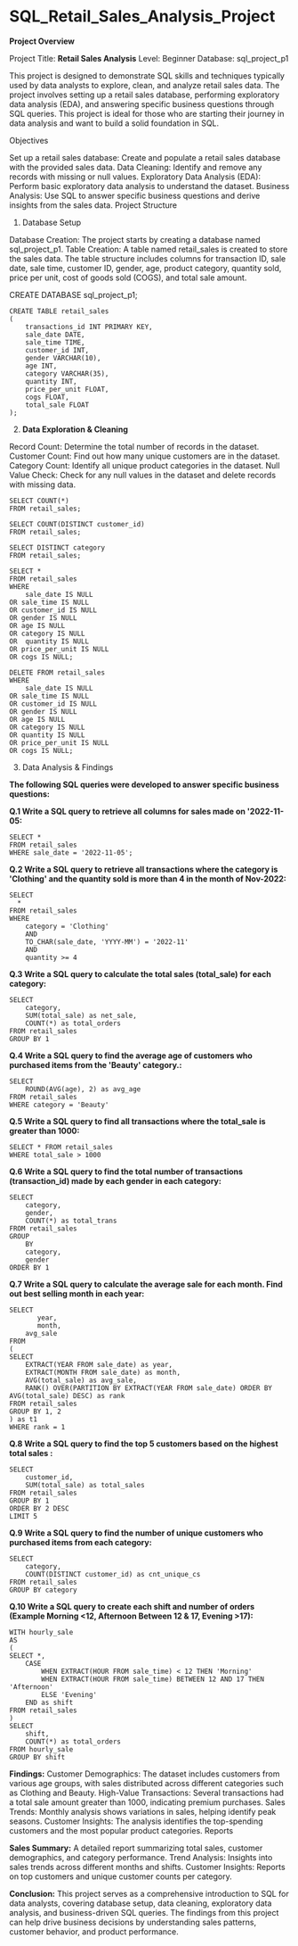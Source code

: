 # SQL_Retail_Sales_Analysis_Project

**Project Overview**

Project Title: **Retail Sales Analysis**
Level: Beginner
Database: sql_project_p1

This project is designed to demonstrate SQL skills and techniques typically used by data analysts to explore, clean, and analyze retail sales data. The project involves setting up a retail sales database, performing exploratory data analysis (EDA), and answering specific business questions through SQL queries. This project is ideal for those who are starting their journey in data analysis and want to build a solid foundation in SQL.

Objectives

Set up a retail sales database: Create and populate a retail sales database with the provided sales data.
Data Cleaning: Identify and remove any records with missing or null values.
Exploratory Data Analysis (EDA): Perform basic exploratory data analysis to understand the dataset.
Business Analysis: Use SQL to answer specific business questions and derive insights from the sales data.
Project Structure

1. Database Setup

Database Creation: The project starts by creating a database named sql_project_p1.
Table Creation: A table named retail_sales is created to store the sales data. The table structure includes columns for transaction ID, sale date, sale time, customer ID, gender, age, product category, quantity sold, price per unit, cost of goods sold (COGS), and total sale amount.

CREATE DATABASE sql_project_p1;
```
CREATE TABLE retail_sales
(
    transactions_id INT PRIMARY KEY,
    sale_date DATE,	
    sale_time TIME,
    customer_id INT,	
    gender VARCHAR(10),
    age INT,
    category VARCHAR(35),
    quantity INT,
    price_per_unit FLOAT,	
    cogs FLOAT,
    total_sale FLOAT
);
```
2. **Data Exploration & Cleaning**

Record Count: Determine the total number of records in the dataset.
Customer Count: Find out how many unique customers are in the dataset.
Category Count: Identify all unique product categories in the dataset.
Null Value Check: Check for any null values in the dataset and delete records with missing data.

```
SELECT COUNT(*)
FROM retail_sales;
```
```
SELECT COUNT(DISTINCT customer_id)
FROM retail_sales;
```
```
SELECT DISTINCT category
FROM retail_sales;
```
```
SELECT *
FROM retail_sales
WHERE 
    sale_date IS NULL
OR sale_time IS NULL
OR customer_id IS NULL
OR gender IS NULL
OR age IS NULL
OR category IS NULL
OR  quantity IS NULL
OR price_per_unit IS NULL
OR cogs IS NULL;
```
```
DELETE FROM retail_sales
WHERE 
    sale_date IS NULL
OR sale_time IS NULL
OR customer_id IS NULL
OR gender IS NULL
OR age IS NULL
OR category IS NULL
OR quantity IS NULL
OR price_per_unit IS NULL
OR cogs IS NULL;
```

3. Data Analysis & Findings

**The following SQL queries were developed to answer specific business questions:**

**Q.1 Write a SQL query to retrieve all columns for sales made on '2022-11-05:**
```
SELECT *
FROM retail_sales
WHERE sale_date = '2022-11-05';
```

**Q.2 Write a SQL query to retrieve all transactions where the category is 'Clothing' and the quantity sold is more than 4 in the month of Nov-2022:**
```
SELECT 
  *
FROM retail_sales
WHERE 
    category = 'Clothing'
    AND 
    TO_CHAR(sale_date, 'YYYY-MM') = '2022-11'
    AND
    quantity >= 4
```

**Q.3 Write a SQL query to calculate the total sales (total_sale) for each category:**
```
SELECT 
    category,
    SUM(total_sale) as net_sale,
    COUNT(*) as total_orders
FROM retail_sales
GROUP BY 1
```

**Q.4 Write a SQL query to find the average age of customers who purchased items from the 'Beauty' category.:**
```
SELECT
    ROUND(AVG(age), 2) as avg_age
FROM retail_sales
WHERE category = 'Beauty'
```

**Q.5 Write a SQL query to find all transactions where the total_sale is greater than 1000:**
```
SELECT * FROM retail_sales
WHERE total_sale > 1000
```

**Q.6 Write a SQL query to find the total number of transactions (transaction_id) made by each gender in each category:**
```
SELECT 
    category,
    gender,
    COUNT(*) as total_trans
FROM retail_sales
GROUP 
    BY 
    category,
    gender
ORDER BY 1
```

**Q.7 Write a SQL query to calculate the average sale for each month. Find out best selling month in each year:**
```
SELECT 
       year,
       month,
    avg_sale
FROM 
(    
SELECT 
    EXTRACT(YEAR FROM sale_date) as year,
    EXTRACT(MONTH FROM sale_date) as month,
    AVG(total_sale) as avg_sale,
    RANK() OVER(PARTITION BY EXTRACT(YEAR FROM sale_date) ORDER BY AVG(total_sale) DESC) as rank
FROM retail_sales
GROUP BY 1, 2
) as t1
WHERE rank = 1
```

**Q.8 Write a SQL query to find the top 5 customers based on the highest total sales :**
```
SELECT 
    customer_id,
    SUM(total_sale) as total_sales
FROM retail_sales
GROUP BY 1
ORDER BY 2 DESC
LIMIT 5
```

**Q.9 Write a SQL query to find the number of unique customers who purchased items from each category:**
```
SELECT 
    category,    
    COUNT(DISTINCT customer_id) as cnt_unique_cs
FROM retail_sales
GROUP BY category
```

**Q.10 Write a SQL query to create each shift and number of orders (Example Morning <12, Afternoon Between 12 & 17, Evening >17):**
```
WITH hourly_sale
AS
(
SELECT *,
    CASE
        WHEN EXTRACT(HOUR FROM sale_time) < 12 THEN 'Morning'
        WHEN EXTRACT(HOUR FROM sale_time) BETWEEN 12 AND 17 THEN 'Afternoon'
        ELSE 'Evening'
    END as shift
FROM retail_sales
)
SELECT 
    shift,
    COUNT(*) as total_orders    
FROM hourly_sale
GROUP BY shift
```

**Findings:**
Customer Demographics: The dataset includes customers from various age groups, with sales distributed across different categories such as Clothing and Beauty.
High-Value Transactions: Several transactions had a total sale amount greater than 1000, indicating premium purchases.
Sales Trends: Monthly analysis shows variations in sales, helping identify peak seasons.
Customer Insights: The analysis identifies the top-spending customers and the most popular product categories.
Reports

**Sales Summary:**
A detailed report summarizing total sales, customer demographics, and category performance.
Trend Analysis: Insights into sales trends across different months and shifts.
Customer Insights: Reports on top customers and unique customer counts per category.

**Conclusion:**
This project serves as a comprehensive introduction to SQL for data analysts, covering database setup, data cleaning, exploratory data analysis, and business-driven SQL queries. The findings from this project can help drive business decisions by understanding sales patterns, customer behavior, and product performance.

























